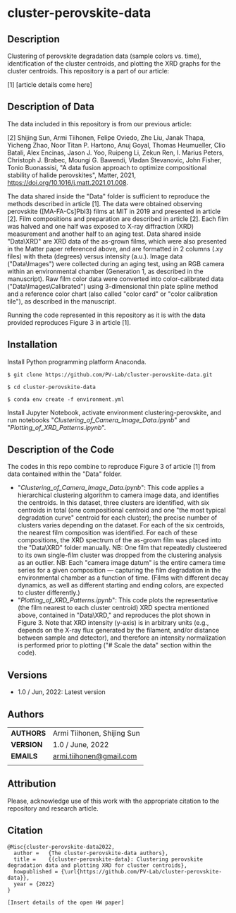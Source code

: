 cluster-perovskite-data
===========

## Description

Clustering of perovskite degradation data (sample colors vs. time), identification of the cluster centroids, and plotting the XRD graphs for the cluster centroids. This repository is a part of our article:

[1] [article details come here]

## Description of Data

The data included in this repository is from our previous article: 

[2] Shijing Sun, Armi Tiihonen, Felipe Oviedo, Zhe Liu, Janak Thapa, Yicheng Zhao, Noor Titan P. Hartono, Anuj Goyal, Thomas Heumueller, Clio Batali, Alex Encinas, Jason J. Yoo, Ruipeng Li, Zekun Ren, I. Marius Peters, Christoph J. Brabec, Moungi G. Bawendi, Vladan Stevanovic, John Fisher, Tonio Buonassisi, "A data fusion approach to optimize compositional stability of halide perovskites", Matter, 2021, https://doi.org/10.1016/j.matt.2021.01.008.

The data shared inside the "Data" folder is sufficient to reproduce the methods described in article [1]. The data were obtained observing perovskite ([MA-FA-Cs]PbI3) films at MIT in 2019 and presented in article [2]. Film compositions and preparation are described in article [2]. Each film was halved and one half was exposed to X-ray diffraction (XRD) measurement and another half to an aging test. Data shared inside "Data\XRD" are XRD data of the as-grown films, which were also presented in the Matter paper referenced above, and are formatted in 2 columns (.xy files) with theta (degrees) versus intensity (a.u.). Image data ("Data\Images") were collected during an aging test, using an RGB camera within an environmental chamber (Generation 1, as described in the manuscript). Raw film color data were converted into color-calibrated data ("Data\Images\Calibrated") using 3-dimensional thin plate spline method and a reference color chart (also called "color card" or "color calibration tile"), as described in the manuscript.

Running the code represented in this repository as it is with the data provided reproduces Figure 3 in article [1].

## Installation

Install Python programming platform Anaconda.

`$ git clone https://github.com/PV-Lab/cluster-perovskite-data.git`

`$ cd cluster-perovskite-data`

`$ conda env create -f environment.yml`

Install Jupyter Notebook, activate environment clustering-perovskite, and run notebooks "_Clustering_of_Camera_Image_Data.ipynb_" and "_Plotting_of_XRD_Patterns.ipynb_".

## Description of the Code

The codes in this repo combine to reproduce Figure 3 of article [1] from data contained within the "Data" folder.

- "_Clustering_of_Camera_Image_Data.ipynb_": This code applies a hierarchical clustering algorithm to camera image data, and identifies the centroids. In this dataset, three clusters are identified, with six centroids in total (one compositional centroid and one "the most typical degradation curve" centroid for each cluster); the precise number of clusters varies depending on the dataset. For each of the six centroids, the nearest film composition was identified. For each of these compositions, the XRD spectrum of the as-grown film was placed into the "Data\XRD" folder manually. NB: One film that repeatedly clusteered to its own single-film cluster was dropped from the clustering analysis as an outlier. NB: Each "camera image datum" is the entire camera time series for a given composition — capturing the film degradation in the environmental chamber as a function of time. (Films with different decay dynamics, as well as different starting and ending colors, are expected to cluster differently.)
- "_Plotting_of_XRD_Patterns.ipynb_": This code plots the representative (the film nearest to each cluster centroid) XRD spectra mentioned above, contained in "Data\XRD," and reproduces the plot shown in Figure 3. Note that XRD intensity (y-axis) is in arbitrary units (e.g., depends on the X-ray flux generated by the filament, and/or distance between sample and detector), and therefore an intensity normalization is performed prior to plotting ("# Scale the data" section within the code).

## Versions

- 1.0 / Jun, 2022: Latest version

## Authors
||                    |
| ------------- | ------------------------------ |
| **AUTHORS**      | Armi Tiihonen, Shijing Sun | 
| **VERSION**      | 1.0 / June, 2022 | 
| **EMAILS**      | armi.tiihonen@gmail.com | 
||                    |

## Attribution

Please, acknowledge use of this work with the appropriate citation to the repository and research article.

## Citation

    @Misc{cluster-perovskite-data2022,
      author =   {The cluster-perovskite-data authors},
      title =    {{cluster-perovskite-data}: Clustering perovskite degradation data and plotting XRD for cluster centroids},
      howpublished = {\url{https://github.com/PV-Lab/cluster-perovskite-data}},
      year = {2022}
    }
    
    [Insert details of the open HW paper]
